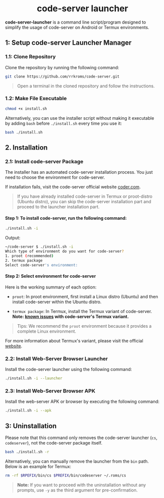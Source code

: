 <div align="center">
  <!-- [Quickstart](#quickstart) | [usage](#usage) | [Why luancher](# whay-launcher)  -->
  <h1>
  code-server launcher
  </h1>
</div>

**code-server-launcher** is a command line script/program designed to simplify the usage of code-server on Android or Termux environments.

## 1: Setup code-server Launcher Manager

### 1.1: Clone Repository

Clone the repository by running the following command:

```bash
git clone https://github.com/rrkroms/code-server.git
```

> Open a terminal in the cloned repository and follow the instructions.

### 1.2: Make File Executable

```bash
chmod +x install.sh
```

Alternatively, you can use the installer script without making it executable by adding `bash` before `./install.sh` every time you use it:

```bash
bash ./install.sh
```

## 2. Installation

### 2.1: Install code-server Package

The installer has an automated code-server installation process. You just need to choose the environment for code-server.

If installation fails, visit the code-server official website [coder.com](https://coder.com/docs/code-server/latest/install).

> If you have already installed code-server in Termux or proot-distro (Ubuntu distro), you can skip the code-server installation part and proceed to the launcher installation part.

#### Step 1: To install code-server, run the following command:

```bash
./install.sh -i
```

Output:

```bash
~/code-server $ ./install.sh -i
Which type of environment do you want for code-server?
1. proot (recommended)
2. termux package
Select code-server's environment:
```

#### Step 2: Select environment for code-server

Here is the working summary of each option:

- `proot`: In proot environment, first install a Linux distro (Ubuntu) and then install code-server within the Ubuntu distro.

- `termux package`: In Termux, install the Termux variant of code-server. **Note: [known issues](https://coder.com/docs/code-server/latest/termux#known-issues) with code-server's Termux variant.**

> Tips: We recommend the `proot` environment because it provides a complete Linux environment.

  For more information about Termux's variant, please visit the official [website](https://coder.com/docs/code-server/latest/termux).


### 2.2: Install Web-Server Browser Launcher

Install the code-server launcher using the following command:

```bash
./install.sh -i --launcher
```

### 2.3: Install Web-Server Browser APK

Install the web-server APK or browser by executing the following command:

```bash
./install.sh -i --apk
```

## 3: Uninstallation

Please note that this command only removes the code-server launcher (`cs`, `codeserver`), not the code-server package itself.

```bash
bash ./install.sh -r
```

Alternatively, you can manually remove the launcher from the `bin` path. Below is an example for Termux:

```bash
rm -rf $RPEFIX/bin/cs $PREFIX/bin/codeserver ~/.roms/cs
```

> **Note:** If you want to proceed with the uninstallation without any prompts, use `-y` as the third argument for pre-confirmation.

